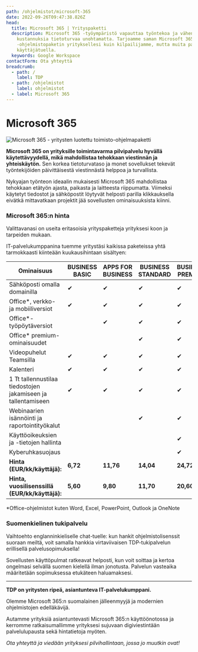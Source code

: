 ```yaml
---
path: /ohjelmistot/microsoft-365
date: 2022-09-26T09:47:38.826Z
head:
  title: Microsoft 365 | Yrityspaketti
  description: Microsoft 365 -työympäristö vapauttaa työntekoa ja vähentää
    kustannuksia tietoturvaa unohtamatta. Tarjoamme saman Microsoft 365
    -ohjelmistopaketin yrityksellesi kuin kilpailijamme, mutta muita paremmalla
    käyttäjätuella.
  keywords: Google Workspace
contactForm: Ota yhteyttä
breadcrumb:
  - path: /
    label: TDP
  - path: /ohjelmistot
    label: ohjelmistot
  - label: Microsoft 365
---
```

# Microsoft 365

![Microsoft 365 - yritysten luotettu toimisto-ohjelmapaketti](/assets/365-tinified.jpg "Microsoft 365")

**Microsoft 365 on yrityksille toimintavarma pilvipalvelu hyvällä käytettävyydellä, mikä mahdollistaa tehokkaan viestinnän ja yhteiskäytön.** Sen korkea tietoturvataso ja monet sovellukset tekevät työntekijöiden päivittäisestä viestinnästä helppoa ja turvallista. 

Nykyajan työnteon ideaalin mukaisesti Microsoft 365 mahdollistaa tehokkaan etätyön ajasta, paikasta ja laitteesta riippumatta. Viimeksi käytetyt tiedostot ja sähköpostit löytyvät helposti parilla klikkauksella eivätkä mittavatkaan projektit jää sovellusten ominaisuuksista kiinni.

### Microsoft 365:n hinta

Valittavanasi on useita eritasoisia yrityspaketteja yrityksesi koon ja tarpeiden mukaan. 

IT-palvelukumppanina tuemme yritystäsi kaikissa paketeissa yhtä tarmokkaasti kiinteään kuukausihintaan sisältyen:

| Ominaisuus                                                   | BUSINESS BASIC | APPS FOR BUSINESS | BUSINESS STANDARD | BUSINESS PREMIUM |
| ------------------------------------------------------------ | -------------- | ----------------- | ----------------- | ---------------- |
| Sähköposti omalla domainilla                                 | ✔              | ✔                 | ✔                 | ✔                |
| Office*, verkko- ja mobiiliversiot                           | ✔              | ✔                 | ✔                 | ✔                |
| Office*-työpöytäversiot                                      |                | ✔                 | ✔                 | ✔                |
| Office* premium-ominaisuudet                                 |                |                   | ✔                 | ✔                |
| Videopuhelut Teamsilla                                       | ✔              | ✔                 | ✔                 | ✔                |
| Kalenteri                                                    | ✔              | ✔                 | ✔                 | ✔                |
| 1 Tt tallennustilaa tiedostojen jakamiseen ja tallentamiseen | ✔              | ✔                 | ✔                 | ✔                |
| Webinaarien isännöinti ja raportointityökalut                |                |                   | ✔                 | ✔                |
| Käyttöoikeuksien ja -tietojen hallinta                       |                |                   |                   | ✔                |
| Kyberuhkasuojaus                                             |                |                   |                   | ✔                |
| **Hinta (EUR/kk/käyttäjä):**                                 | **6,72**       | **11,76**         | **14,04**         | **24,72**        |
| **Hinta, vuosilisenssillä (EUR/kk/käyttäjä):**               | **5,60**       | **9,80**          | **11,70**         | **20,60**        |

\*Office-ohjelmistot kuten Word, Excel, PowerPoint, Outlook ja OneNote 

### Suomenkielinen tukipalvelu

Vaihtoehto englanninkieliselle chat-tuelle: kun hankit ohjelmistolisenssit suoraan meiltä, voit samalla hankkia virtaviivaisen TDP-tukipalvelun erillisellä palvelusopimuksella! 

Sovellusten käyttöpulmat ratkeavat helposti, kun voit soittaa ja kertoa ongelmasi selvällä suomen kielellä ilman jonotusta. Palvelun vasteaika määritetään sopimuksessa etukäteen haluamaksesi.

- - -

**TDP on yritysten ripeä, asiantunteva IT-palvelukumppani.** 

Olemme Microsoft 365:n suomalainen jälleenmyyjä ja modernien ohjelmistojen edelläkävijä. 

Autamme yrityksiä asiantuntevasti Microsoft 365:n käyttöönotossa ja kerromme ratkaisumallimme yrityksesi sujuvaan digiviestintään palvelulupausta sekä hintatietoja myöten. 

*Ota yhteyttä ja viedään yrityksesi pilvihallintaan, jossa jo muutkin ovat!*